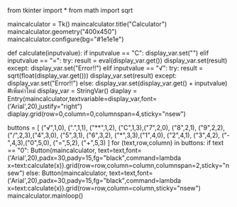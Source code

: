 from tkinter import *
from math import sqrt

maincalculator = Tk()
maincalculator.title("Calculator")
maincalculator.geometry("400x450")
maincalculator.configure(bg="#1e1e1e")

def calculate(inputvalue):
    if inputvalue == "C":
        display_var.set("")
    elif inputvalue == "=":
        try:
            result = eval(display_var.get())
            display_var.set(result)
        except:
            display_var.set("Error!!")
    elif inputvalue == "√":
        try:
            result = sqrt(float(display_var.get()))
            display_var.set(result)
        except:
            display_var.set("Error!!")
    else:
        display_var.set(display_var.get() + inputvalue) #เพิ่มค่าใหม่
display_var = StringVar()
diaplay = Entry(maincalculator,textvariable=display_var,font=('Arial',20),justify="right")
diaplay.grid(row=0,column=0,columnspan=4,sticky="nsew")

buttons = [
    ("√",1,0), (".",1,1), ("**",1,2), ("C",1,3),("7",2,0), ("8",2,1), ("9",2,2), ("/",2,3),("4",3,0), ("5",3,1), ("6",3,2), ("*",3,3),("1",4,0), ("2",4,1), ("3",4,2), ("-",4,3),("0",5,0), ("=",5,2), ("+",5,3)
]
for (text,row,column) in buttons:
    if text == "0":
        Button(maincalculator, text=text,font=('Arial',20),padx=30,pady=15,fg="black",command=lambda x=text:calculate(x)).grid(row=row,column=column,columnspan=2,sticky="nsew")
    else:
        Button(maincalculator, text=text,font=('Arial',20),padx=30,pady=15,fg="black",command=lambda x=text:calculate(x)).grid(row=row,column=column,sticky="nsew")
maincalculator.mainloop()
